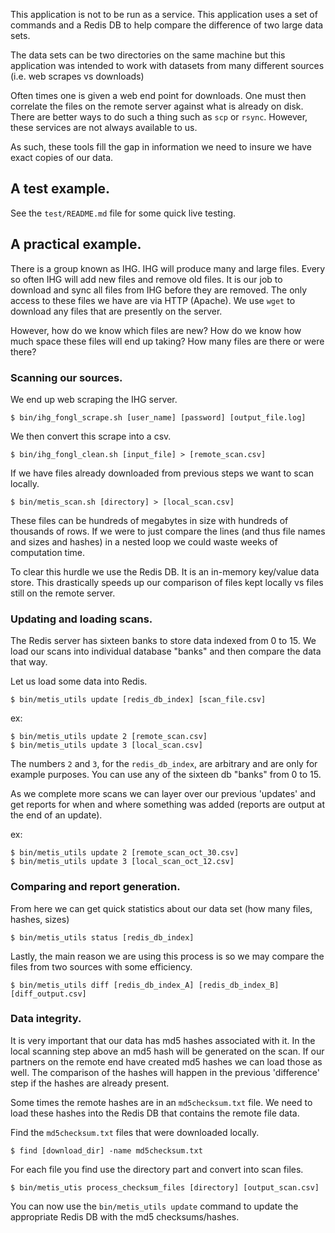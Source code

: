 This application is not to be run as a service. This application uses a set of commands and a Redis DB to help compare the difference of two large data sets.

The data sets can be two directories on the same machine but this application was intended to work with datasets from many different sources (i.e. web scrapes vs downloads)

Often times one is given a web end point for downloads. One must then correlate the files on the remote server against what is already on disk. There are better ways to do such a thing such as `scp` or `rsync`. However, these services are not always available to us.

As such, these tools fill the gap in information we need to insure we have exact copies of our data.

## A test example.
See the `test/README.md` file for some quick live testing.

## A practical example.

There is a group known as IHG. IHG will produce many and large files. Every so often IHG will add new files and remove old files. It is our job to download and sync all files from IHG before they are removed. The only access to these files we have are via HTTP (Apache). We use `wget` to download any files that are presently on the server.

However, how do we know which files are new? How do we know how much space these files will end up taking? How many files are there or were there?

### Scanning our sources.

We end up web scraping the IHG server.
```
$ bin/ihg_fongl_scrape.sh [user_name] [password] [output_file.log]
```

We then convert this scrape into a csv.
```
$ bin/ihg_fongl_clean.sh [input_file] > [remote_scan.csv]
```

If we have files already downloaded from previous steps we want to scan locally.
```
$ bin/metis_scan.sh [directory] > [local_scan.csv]
```

These files can be hundreds of megabytes in size with hundreds of thousands of rows. If we were to just compare the lines (and thus file names and sizes and hashes) in a nested loop we could waste weeks of computation time.

To clear this hurdle we use the Redis DB. It is an in-memory key/value data store.
This drastically speeds up our comparison of files kept locally vs files still on the remote server.

### Updating and loading scans.

The Redis server has sixteen banks to store data indexed from 0 to 15. We load our scans into individual database "banks" and then compare the data that way.

Let us load some data into Redis.
```
$ bin/metis_utils update [redis_db_index] [scan_file.csv]
```
ex:
```
$ bin/metis_utils update 2 [remote_scan.csv]
$ bin/metis_utils update 3 [local_scan.csv]
```

The numbers `2` and `3`, for the `redis_db_index`, are arbitrary and are only for example purposes. You can use any of the sixteen db "banks" from 0 to 15.

As we complete more scans we can layer over our previous 'updates' and get reports for when and where something was added (reports are output at the end of an update).

ex:
```
$ bin/metis_utils update 2 [remote_scan_oct_30.csv]
$ bin/metis_utils update 3 [local_scan_oct_12.csv]
```

### Comparing and report generation.

From here we can get quick statistics about our data set (how many files, hashes, sizes)

```
$ bin/metis_utils status [redis_db_index]
```

Lastly, the main reason we are using this process is so we may compare the files from two sources with some efficiency.

```
$ bin/metis_utils diff [redis_db_index_A] [redis_db_index_B] [diff_output.csv]
```

### Data integrity.

It is very important that our data has md5 hashes associated with it. In the local scanning step above an md5 hash will be generated on the scan. If our partners on the remote end have created md5 hashes we can load those as well. The comparison of the hashes will happen in the previous 'difference' step if the hashes are already present.

Some times the remote hashes are in an `md5checksum.txt` file. We need to load these hashes into the Redis DB that contains the remote file data.

Find the `md5checksum.txt` files that were downloaded locally.
```
$ find [download_dir] -name md5checksum.txt
```

For each file you find use the directory part and convert into scan files.
```
$ bin/metis_utis process_checksum_files [directory] [output_scan.csv]
```

You can now use the `bin/metis_utils update` command to update the appropriate Redis DB with the md5 checksums/hashes.
